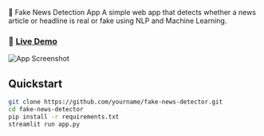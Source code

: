 📰 Fake News Detection App
A simple web app that detects whether a news article or headline is real or fake using NLP and Machine Learning.

### 🔗 [Live Demo](https://project-xtpggb5gkkk7kmvrbxjndm.streamlit.app)

![App Screenshot](Screenshot.png)

## Quickstart
```bash
git clone https://github.com/yourname/fake-news-detector.git
cd fake-news-detector
pip install -r requirements.txt
streamlit run app.py
